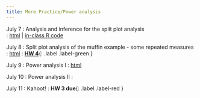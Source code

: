 ```yaml
---
title: More Practice/Power analysis 
---
```


July 7
: Analysis and inference for the split plot analysis    
  : [html](https://stat720.github.io/summer2025/notes/analysis-and-inference-for-a-split-plot-design.html) | [in-class R code](../scripts/07032025_muffin_analysis.Rmd)

July 8 
: Split plot analysis of the muffin example - some repeated measures 
  : [html](https://stat720.github.io/summer2025/notes/analysis-and-inference-for-a-split-plot-design---part-ii.html)
  : [**HW 4**](https://stat720.github.io/summer2025/assignments/Assignment4_YourLastName.pdf){: .label .label-green }

July 9 
: Power analysis I 
  : [html](https://stat720.github.io/summer2025/notes/power-analysis.html)

July 10 
: Power analysis II 
  : [](#)

July 11
: Kahoot! 
  : **HW 3 due**{: .label .label-red }
